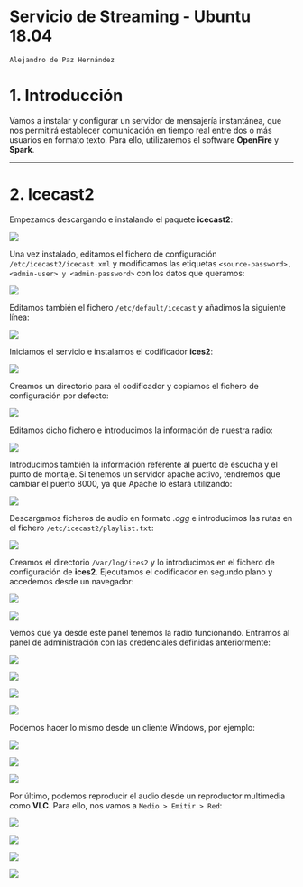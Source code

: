 # Servicio de Streaming - Ubuntu 18.04

```
Alejandro de Paz Hernández
```

# 1. Introducción

Vamos a instalar y configurar un servidor de mensajería instantánea, que nos permitirá establecer comunicación en tiempo real entre dos o más usuarios en formato texto. Para ello, utilizaremos el software **OpenFire** y **Spark**.

---

# 2. Icecast2

Empezamos descargando e instalando el paquete **icecast2**:

![](img/1.png)

Una vez instalado, editamos el fichero de configuración `/etc/icecast2/icecast.xml` y modificamos las etiquetas `<source-password>, <admin-user> y <admin-password>` con los datos que queramos:

![](img/2.png)

Editamos también el fichero `/etc/default/icecast` y añadimos la siguiente línea:

![](img/3.png)

Iniciamos el servicio e instalamos el codificador **ices2**:

![](img/4.png)

Creamos un directorio para el codificador y copiamos el fichero de configuración por defecto:

![](img/5.png)

Editamos dicho fichero e introducimos la información de nuestra radio:

![](img/6.png)

Introducimos también la información referente al puerto de escucha y el punto de montaje. Si tenemos un servidor apache activo, tendremos que cambiar el puerto 8000, ya que Apache lo estará utilizando:

![](img/7.png)

Descargamos ficheros de audio en formato *.ogg* e introducimos las rutas en el fichero `/etc/icecast2/playlist.txt`:

![](img/8.png)

Creamos el directorio `/var/log/ices2` y lo introducimos en el fichero de configuración de **ices2**. Ejecutamos el codificador en segundo plano y accedemos desde un navegador:

![](img/22.png)

![](img/9.png)

Vemos que ya desde este panel tenemos la radio funcionando. Entramos al panel de administración con las credenciales definidas anteriormente:

![](img/12.png)

![](img/10.png)

![](img/11.png)

![](img/13.png)

Podemos hacer lo mismo desde un cliente Windows, por ejemplo:

![](img/19.png)

![](img/20.png)

![](img/21.png)

Por último, podemos reproducir el audio desde un reproductor multimedia como **VLC**. Para ello, nos vamos a `Medio > Emitir > Red`:

![](img/28.png)

![](img/29.png)

![](img/30.png)

![](img/31.png)









